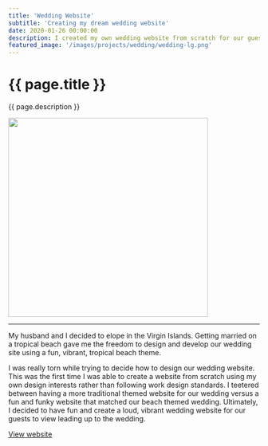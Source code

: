```yaml
---
title: 'Wedding Website'
subtitle: 'Creating my dream wedding website'
date: 2020-01-26 00:00:00
description: I created my own wedding website from scratch for our guests to reference leading up to our wedding. 
featured_image: '/images/projects/wedding/wedding-lg.png'
---
```


# {{ page.title }}

{{ page.description }}

<img src="{{site.baseurl}}{{ page.featured_image }}" style="width:400px">

---

My husband and I decided to elope in the Virgin Islands. Getting married on a tropical beach gave me the freedom to design and develop our wedding site using a fun, vibrant, tropical beach theme. 

I was really torn while trying to decide how to design our wedding website. This was the first time I was able to create a website from scratch using my own design interests rather than following work design standards. I teetered between having a more traditional themed website for our wedding versus a fun and funky website that matched our beach themed wedding. Ultimately, I decided to have fun and create a loud, vibrant wedding website for our guests to view leading up to the wedding.

[View website](http://kelsiegosser.com/wedding/)